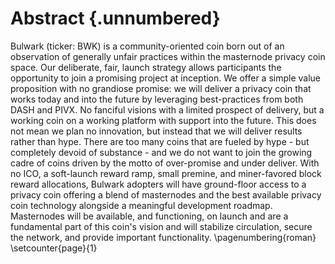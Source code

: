 # Abstract {.unnumbered}

<!-- This is the abstract -->

Bulwark (ticker: BWK) is a community-oriented coin born out of an observation of generally unfair practices within the masternode privacy coin space. Our deliberate, fair, launch strategy allows participants the opportunity to join a promising project at inception. We offer a simple value proposition with no grandiose promise: we will deliver a privacy coin that works today and into the future by leveraging best-practices from both DASH and PIVX. No fanciful visions with a limited prospect of delivery, but a working coin on a working platform with support into the future. This does not mean we plan no innovation, but instead that we will deliver results rather than hype. There are too many coins that are fueled by hype - but completely devoid of substance - and we do not want to join the growing cadre of coins driven by the motto of over-promise and under deliver. With no ICO, a soft-launch reward ramp, small premine, and miner-favored block reward allocations, Bulwark adopters will have ground-floor access to a privacy coin offering a blend of masternodes and the best available privacy coin technology alongside a meaningful development roadmap. Masternodes will be available, and functioning, on launch and are a fundamental part of this coin's vision and will stabilize circulation, secure the network, and provide important functionality.
\pagenumbering{roman}
\setcounter{page}{1}

